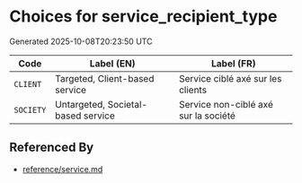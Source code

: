 # Choices for service_recipient_type

Generated 2025-10-08T20:23:50 UTC

| Code | Label (EN) | Label (FR) |
|------|------------|------------|
| `CLIENT` | Targeted, Client-based service | Service ciblé axé sur les clients |
| `SOCIETY` | Untargeted, Societal-based service | Service non-ciblé axé sur la société |


## Referenced By

- [reference/service.md](../reference/service.md)
